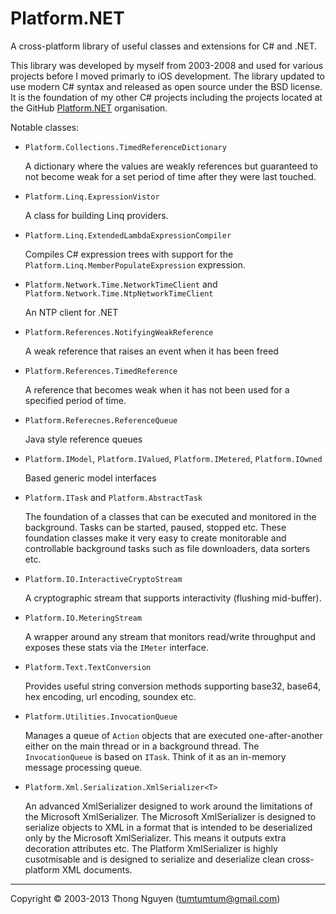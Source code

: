 Platform.NET
===


A cross-platform library of useful classes and extensions for C# and .NET.

This library was developed by myself from 2003-2008 and used for various projects before I moved primarly to iOS development. The library updated to use modern C# syntax and released as open source under the BSD license. It is the foundation of my other C# projects including the projects located at the GitHub [Platform.NET](https://github.com/platformdotnet) organisation.

Notable classes:

 * `Platform.Collections.TimedReferenceDictionary`
 
 	A dictionary where the values are weakly references but guaranteed to not become weak for a set period of time after they were last touched.
 	
 * `Platform.Linq.ExpressionVistor`
 
 	A class for building Linq providers.
 	
 * `Platform.Linq.ExtendedLambdaExpressionCompiler`
 
 	Compiles C# expression trees with support for the `Platform.Linq.MemberPopulateExpression` expression.
 	
 * `Platform.Network.Time.NetworkTimeClient` and `Platform.Network.Time.NtpNetworkTimeClient`
 
	An NTP client for .NET
 	
 * `Platform.References.NotifyingWeakReference`
 
 	A weak reference that raises an event when it has been freed
 
 * `Platform.References.TimedReference`
 
 	A reference that becomes weak when it has not been used for a specified period of time.
 	
 * `Platform.Referecnes.ReferenceQueue`
 
 	Java style reference queues
 	
 * `Platform.IModel`, `Platform.IValued`, `Platform.IMetered`, `Platform.IOwned`
 
 	Based generic model interfaces
 	
 * `Platform.ITask` and `Platform.AbstractTask`
 
 	The foundation of a classes that can be executed and monitored in the background. Tasks can be started, paused, stopped etc. These foundation classes make it very easy to create monitorable and controllable background tasks such as file downloaders, data sorters etc.
 	
 * `Platform.IO.InteractiveCryptoStream`
 
 	A cryptographic stream that supports interactivity (flushing mid-buffer).
 	
 * `Platform.IO.MeteringStream`
 
 	A wrapper around any stream that monitors read/write throughput and exposes these stats via the `IMeter` interface.
 	
 * `Platform.Text.TextConversion`
 
 	Provides useful string conversion methods supporting base32, base64, hex encoding, url encoding, soundex etc.
 	
 * `Platform.Utilities.InvocationQueue`
 
 	Manages a queue of `Action` objects that are executed one-after-another either on the main thread or in a background thread. The `InvocationQueue` is based on `ITask`. Think of it as an in-memory message processing queue.
 	
 * `Platform.Xml.Serialization.XmlSerializer<T>`
 
 	An advanced XmlSerializer designed to work around the limitations of the Microsoft XmlSerializer. The Microsoft XmlSerializer is designed to serialize objects to XML in a format that is intended to be deserialized only by the Microsoft XmlSerializer. This means it outputs extra decoration attributes etc. The Platform XmlSerializer is highly cusotmisable and is designed to serialize and deserialize clean cross-platform XML documents.
 	



---
Copyright © 2003-2013 Thong Nguyen (tumtumtum@gmail.com)

